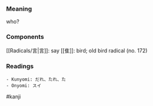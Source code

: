 ### Meaning

who?

### Components

[[Radicals/言|言]]: say [[隹]]: bird; old bird radical (no. 172)

### Readings

```
- Kunyomi: だれ、たれ、た
- Onyomi: スイ
```

#kanji